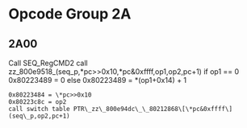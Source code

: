 # Opcode Group 2A

## 2A00

Call SEQ\_RegCMD2
call zz\_800e9518\_(seq\_p,\*pc>>0x10,\*pc&0xffff,op1,op2,pc+1)
    if op1 == 0
        0x80223489 = 0
    else
        0x80223489 = *(op1+0x14) + 1

    0x80223484 = \*pc>>0x10
    0x80223c8c = op2
    call switch table PTR\_zz\_800e94dc\_\_80212868\[\*pc&0xffff\](seq\_p,op2,pc+1)
